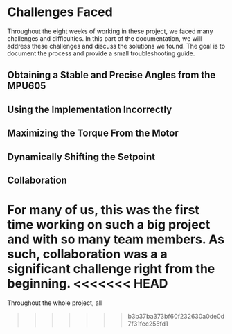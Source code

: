 # Challenges Faced

Throughout the eight weeks of working in these project, we faced many challenges and difficulties. In this part of the documentation, we will address these challenges and discuss the solutions we found. The goal is to document the process and provide a small troubleshooting guide. 

## Obtaining a Stable and Precise Angles from the MPU605

## Using the Implementation Incorrectly 

## Maximizing the Torque From the Motor

## Dynamically Shifting the Setpoint

## Collaboration

For many of us, this was the first time working on such a big project and with so many team members. As such, collaboration was a a significant challenge right from the beginning.
<<<<<<< HEAD
=======

Throughout the whole project, all 

>>>>>>> b3b37ba373bf60f232630a0de0d7f31fec255fd1
